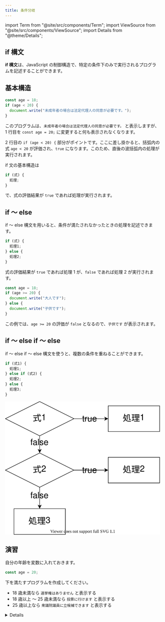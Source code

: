 ```yaml
---
title: 条件分岐
---
```


import Term from "@site/src/components/Term";
import ViewSource from "@site/src/components/ViewSource";
import Details from "@theme/Details";

## if 構文

**if 構文**は、<Term type="javascript">JavaScript</Term> の<Term strong type="javascriptControlFlow">制御構造</Term>で、特定の条件下のみで実行されるプログラムを記述することができます。

## 基本構造

```javascript
const age = 18;
if (age < 20) {
  document.write("未成年者の場合は法定代理人の同意が必要です。");
}
```

このプログラムは、`未成年者の場合は法定代理人の同意が必要です。` と表示しますが、1 行目を `const age = 20;` に変更すると何も表示されなくなります。

2 行目の `if (age < 20) {` 部分がポイントです。ここに差し掛かると、括弧内の<Term type="javascriptExpression">式</Term> `age < 20` が<Term type="javascriptEvaluation">評価</Term>され、`true` になります。このため、直後の波括弧内の処理が実行されます。

if 文の基本構造は

```javascript
if (式) {
  処理;
}
```

で、<Term type="javascriptExpression">式</Term>の<Term type="javascriptEvaluation">評価</Term>結果が `true` であれば処理が実行されます。

## if ～ else

if ～ else 構文を用いると、条件が満たされなかったときの処理を記述できます。

```javascript
if (式) {
  処理1;
} else {
  処理2;
}
```

<p><Term type="javascriptExpression">式</Term>の<Term type="javascriptEvaluation">評価</Term>結果が <code>true</code> であれば処理 1 が、<code>false</code> であれば処理 2 が実行されます。</p>

```javascript
const age = 18;
if (age >= 20) {
  document.write("大人です");
} else {
  document.write("子供です");
}
```

この例では、`age >= 20` の<Term type="javascriptEvaluation">評価</Term>が `false` となるので、`子供です` が表示されます。

## if ～ else if ～ else

if ～ else if ～ else 構文を使うと、複数の条件を重ねることができます。

```javascript
if (式1) {
  処理1;
} else if (式2) {
  処理2;
} else {
  処理3;
}
```

![if文のフローチャート](./flowchart.drawio.svg)

## 演習

自分の年齢を<Term type="javascriptVariable">変数</Term>に入れておきます。

```javascript
const age = 20;
```

下を満たすプログラムを作成してください。

- 18 歳未満なら `選挙権はありません` と表示する
- 18 歳以上 ～ 25 歳未満なら `投票に行けます` と表示する
- 25 歳以上なら `衆議院議員に立候補できます` と表示する

<Details summary={<summary>課題が解けたら…</summary>}>

課題は解けましたか？まずは動作することが大事ですが、慣れてきたら可読性の高い綺麗なコードを書くように心がけたいものです。おそらく、今回の課題を次のように書く人がいるのではないでしょうか。

```javascript showLineNumbers
if (age < 18) {
  document.write("選挙権はありません。");
} else if (age >= 18 && age < 25) {
  document.write("投票に行けます。");
} else {
  document.write("衆議院議員に立候補できます。");
}
```

この問題のコードを書くのに、`&&` のような論理演算子は必要ありません。`if` 文の処理の仕方を理解していると、条件式を簡単に記述できます。

```javascript showLineNumbers
if (age < 18) {
  document.write("選挙権はありません。");
} else if (age < 25) {
  document.write("投票に行けます。");
} else {
  document.write("衆議院議員に立候補できます。");
}
```

`if` 文では、条件式が`true` ならば処理が実行されて`if` 文が終了し、`false` ならば次の条件式が評価される、という処理を繰り返します。したがって、「1行目の条件式が`false` だった場合」という意味の条件式を3行目にまで書き込む必要はないわけです。

</Details>

<ViewSource url={import.meta.url} path="_samples/the-right-to-vote" />
